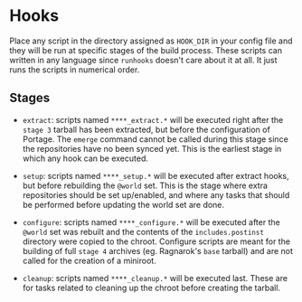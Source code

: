 # Hooks

Place any script in the directory assigned as `HOOK_DIR` in your config
file and they will be run at specific stages of the build process. These
scripts can written in any language since `runhooks` doesn't care about
it at all. It just runs the scripts in numerical order.

## Stages

* `extract`: scripts named `****_extract.*` will be executed right after
the `stage 3` tarball has been extracted, but before the configuration of
Portage. The `emerge` command cannot be called during this stage since the
repositories have no been synced yet. This is the earliest stage in which
any hook can be executed.

* `setup`: scripts named `****_setup.*` will be executed after extract
hooks, but before rebuilding the `@world` set. This is the stage where
extra repositories should be set up/enabled, and where any tasks that
should be performed before updating the world set are done.

* `configure`: scripts named `****_configure.*` will be executed after
the `@world` set was rebuilt and the contents of the `includes.postinst`
directory were copied to the chroot. Configure scripts are meant for the
building of full `stage 4` archives (eg. Ragnarok's `base` tarball) and
are not called for the creation of a miniroot.

* `cleanup`: scripts named `****_cleanup.*` will be executed last. These
are for tasks related to cleaning up the chroot before creating the tarball.
